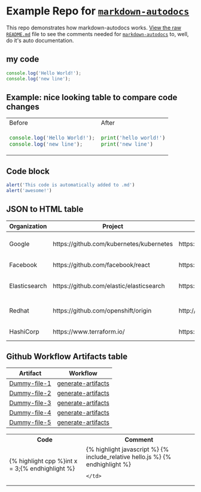 # Example Repo for [`markdown-autodocs`](https://github.com/marketplace/actions/markdown-autodocs)

 


This repo demonstrates how markdown-autodocs works. [View the raw `README.md`](https://raw.githubusercontent.com/dineshsonachalam/repo-using-markdown-autodocs/main/README.md) file to see the comments needed for [`markdown-autodocs`](https://github.com/marketplace/actions/markdown-autodocs) to, well, do it's auto documentation.
## my code


<!-- MARKDOWN-AUTO-DOCS:START (CODE:src=./hello.js) -->
<!-- The below code snippet is automatically added from ./hello.js -->
```js
console.log('Hello World!');
console.log('new line');
```
<!-- MARKDOWN-AUTO-DOCS:END -->

## Example: nice looking table to compare code changes

<table>
<tr>
<td> Before </td> <td> After </td>
</tr>
<tr>
<td>

<!-- MARKDOWN-AUTO-DOCS:START (CODE:src=./hello.js) -->
<!-- The below code snippet is automatically added from ./hello.js -->
```js
console.log('Hello World!');
console.log('new line');
```
<!-- MARKDOWN-AUTO-DOCS:END -->

</td>
<td>
    
<!-- MARKDOWN-AUTO-DOCS:START (CODE:src=./hello.py) -->
<!-- The below code snippet is automatically added from ./hello.py -->
```py
print('hello world!')
print('new line')
```
<!-- MARKDOWN-AUTO-DOCS:END -->
</td>
</tr>
</table>



## Code block
<!-- MARKDOWN-AUTO-DOCS:START (CODE:src=./code-that-i-want-in-readme.js) -->
<!-- The below code snippet is automatically added from ./code-that-i-want-in-readme.js -->
```js
alert('This code is automatically added to .md')
alert('awesome!')
```
<!-- MARKDOWN-AUTO-DOCS:END -->

## JSON to HTML table
<!-- MARKDOWN-AUTO-DOCS:START (JSON_TO_HTML_TABLE:src=./json-that-i-want-in-readme-as-a-table.json) -->
<table class="JSON-TO-HTML-TABLE"><thead><tr><th class="organization-th">Organization</th><th class="project-th">Project</th><th class="website-th">Website</th><th class="license-th">License</th></tr></thead><tbody ><tr ><td class="organization-td td_text">Google</td><td class="project-td td_text">https://github.com/kubernetes/kubernetes</td><td class="website-td td_text">https://kubernetes.io/</td><td class="license-td td_text">Apache-2.0 License</td></tr>
<tr ><td class="organization-td td_text">Facebook</td><td class="project-td td_text">https://github.com/facebook/react</td><td class="website-td td_text">https://reactjs.org/</td><td class="license-td td_text">MIT License</td></tr>
<tr ><td class="organization-td td_text">Elasticsearch</td><td class="project-td td_text">https://github.com/elastic/elasticsearch</td><td class="website-td td_text">https://www.elastic.co/</td><td class="license-td td_text">Elastic License 2.0</td></tr>
<tr ><td class="organization-td td_text">Redhat</td><td class="project-td td_text">https://github.com/openshift/origin</td><td class="website-td td_text">http://www.openshift.org/</td><td class="license-td td_text">Apache-2.0 License</td></tr>
<tr ><td class="organization-td td_text">HashiCorp</td><td class="project-td td_text">https://www.terraform.io/</td><td class="website-td td_text">https://github.com/hashicorp/terraform</td><td class="license-td td_text">MPL-2.0 License</td></tr></tbody></table>
<!-- MARKDOWN-AUTO-DOCS:END -->

## Github Workflow Artifacts table
<!-- MARKDOWN-AUTO-DOCS:START (WORKFLOW_ARTIFACT_TABLE) -->
<table class="ARTIFACTS-TABLE"><thead><tr><th class="artifact-th">Artifact</th><th class="workflow-th">Workflow</th></tr></thead><tbody ><tr ><td class="artifact-td td_text"><a href=https://github.com/sysbender/repo-using-markdown-autodocs/suites/16683421093/artifacts/953340482>Dummy-file-1</a></td><td class="workflow-td td_text"><a href=https://github.com/sysbender/repo-using-markdown-autodocs/actions/runs/6345343918>generate-artifacts</a></td></tr>
<tr ><td class="artifact-td td_text"><a href=https://github.com/sysbender/repo-using-markdown-autodocs/suites/16683421093/artifacts/953340483>Dummy-file-2</a></td><td class="workflow-td td_text"><a href=https://github.com/sysbender/repo-using-markdown-autodocs/actions/runs/6345343918>generate-artifacts</a></td></tr>
<tr ><td class="artifact-td td_text"><a href=https://github.com/sysbender/repo-using-markdown-autodocs/suites/16683421093/artifacts/953340484>Dummy-file-3</a></td><td class="workflow-td td_text"><a href=https://github.com/sysbender/repo-using-markdown-autodocs/actions/runs/6345343918>generate-artifacts</a></td></tr>
<tr ><td class="artifact-td td_text"><a href=https://github.com/sysbender/repo-using-markdown-autodocs/suites/16683421093/artifacts/953340486>Dummy-file-4</a></td><td class="workflow-td td_text"><a href=https://github.com/sysbender/repo-using-markdown-autodocs/actions/runs/6345343918>generate-artifacts</a></td></tr>
<tr ><td class="artifact-td td_text"><a href=https://github.com/sysbender/repo-using-markdown-autodocs/suites/16683421093/artifacts/953340487>Dummy-file-5</a></td><td class="workflow-td td_text"><a href=https://github.com/sysbender/repo-using-markdown-autodocs/actions/runs/6345343918>generate-artifacts</a></td></tr></tbody></table>
<!-- MARKDOWN-AUTO-DOCS:END -->


<table>
  <tr>
    <th>Code</th>
    <th>Comment</th>
  </tr>
  <tr>
    <td>{% highlight cpp %}int x = 3;{% endhighlight %}</td>
    <td> 
    {% highlight javascript %}
    {% include_relative hello.js %}
    {% endhighlight %}  
    
    </td>
  </tr>
</table>




